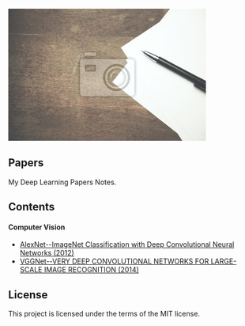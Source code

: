 ![](https://github.com/zhaoxinlu/Papers/blob/master/Pictures/papers%20and%20pen.jpg)
## Papers
My Deep Learning Papers Notes.
## Contents
#### Computer Vision
* [AlexNet--ImageNet Classification with Deep Convolutional Neural Networks (2012)](https://github.com/zhaoxinlu/Papers/blob/master/Computer%20Vision/1%E2%80%94AlexNet%E2%80%94%E2%80%94imagenet-classification-with-deep-convolutional-neural-networks.pdf)
* [VGGNet--VERY DEEP CONVOLUTIONAL NETWORKS FOR LARGE-SCALE IMAGE RECOGNITION (2014)](https://github.com/zhaoxinlu/Papers/blob/master/Computer%20Vision/2%E2%80%94VGGNet%E2%80%94%E2%80%94Very%20Deep%20Convolutional%20Networks%20for%20Large-Scale%20Image%20Recognition.pdf)
## License
This project is licensed under the terms of the MIT license.

